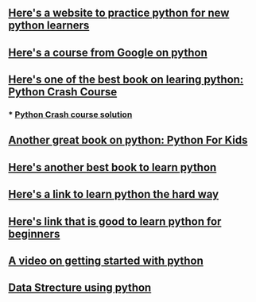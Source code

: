 ## [Here's a website to practice python for new python learners](https://www.practicepython.org/resources-for-learners/)

## [Here's a course from Google on python](https://developers.google.com/edu/python/)

## [Here's one of the best book on learing python: Python Crash Course](https://github.com/MrAlex6204/Books/blob/master/python-crash-course.pdf)
### * [Python Crash course solution](https://ehmatthes.github.io/pcc/index.html)

## [Another great book on python: Python For Kids](https://doc.lagout.org/programmation/python/Python%20for%20Kids_%20A%20Playful%20Introduction%20to%20Programming%20%5BBriggs%202012-12-22%5D.pdf)

## [Here's another best book to learn python](https://www.souravsengupta.com/cds2015/python/LPTHW.pdf)

## [Here's a link to learn python the hard way](https://learnpythonthehardway.org/python3/)

## [Here's link that is good to learn python for beginners](https://github.com/noisebridge/PythonClass)

## [A video on getting started with python](https://www.youtube.com/watch?v=oy4GOI9vn5M)

## [Data Strecture using python](https://interactivepython.org/courselib/static/pythonds/index.html#problem-solving-with-algorithms-and-data-structures-using-python)

